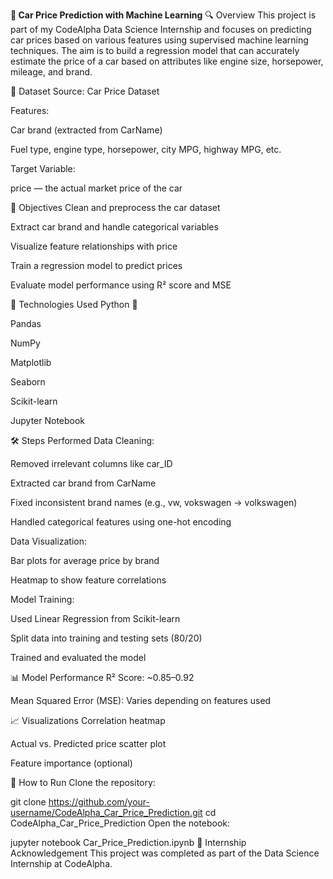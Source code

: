 **🚗 Car Price Prediction with Machine Learning**
🔍 Overview
This project is part of my CodeAlpha Data Science Internship and focuses on predicting car prices based on various features using supervised machine learning techniques. The aim is to build a regression model that can accurately estimate the price of a car based on attributes like engine size, horsepower, mileage, and brand.

📁 Dataset
Source: Car Price Dataset

Features:

Car brand (extracted from CarName)

Fuel type, engine type, horsepower, city MPG, highway MPG, etc.

Target Variable:

price — the actual market price of the car

📌 Objectives
Clean and preprocess the car dataset

Extract car brand and handle categorical variables

Visualize feature relationships with price

Train a regression model to predict prices

Evaluate model performance using R² score and MSE

🧰 Technologies Used
Python 🐍

Pandas

NumPy

Matplotlib

Seaborn

Scikit-learn

Jupyter Notebook

🛠️ Steps Performed
Data Cleaning:

Removed irrelevant columns like car_ID

Extracted car brand from CarName

Fixed inconsistent brand names (e.g., vw, vokswagen → volkswagen)

Handled categorical features using one-hot encoding

Data Visualization:

Bar plots for average price by brand

Heatmap to show feature correlations

Model Training:

Used Linear Regression from Scikit-learn

Split data into training and testing sets (80/20)

Trained and evaluated the model

📊 Model Performance
R² Score: ~0.85–0.92

Mean Squared Error (MSE): Varies depending on features used

📈 Visualizations
Correlation heatmap

Actual vs. Predicted price scatter plot

Feature importance (optional)

🧪 How to Run
Clone the repository:

git clone https://github.com/your-username/CodeAlpha_Car_Price_Prediction.git
cd CodeAlpha_Car_Price_Prediction
Open the notebook:

jupyter notebook Car_Price_Prediction.ipynb
📢 Internship Acknowledgement
This project was completed as part of the Data Science Internship at CodeAlpha.
